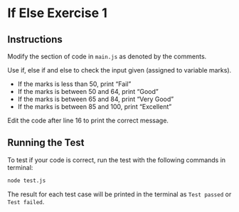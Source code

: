 # If Else Exercise 1
## Instructions
Modify the section of code in ```main.js``` as denoted by the comments.

Use if, else if and else to check the input given (assigned to variable marks).
- If the marks is less than 50, print “Fail”
- If the marks is between 50 and 64, print “Good”
- If the marks is between 65 and 84, print “Very Good”
- If the marks is between 85 and 100, print “Excellent”

Edit the code after line 16 to print the correct message. 

## Running the Test
To test if your code is correct, run the test with the following commands in terminal:
```bash
node test.js
```

The result for each test case will be printed in the terminal as ```Test passed``` or ```Test failed```.


